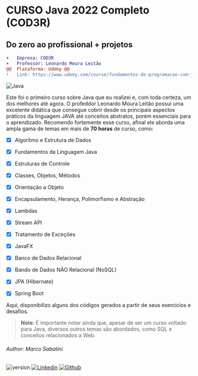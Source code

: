 # CURSO Java 2022 Completo (COD3R)
## Do zero ao profissional + projetos


```diff
+   Empresa: COD3R
+   Professor: Leonardo Moura Leitão
@@  Plataforma: Udemy @@
!   Link: https://www.udemy.com/course/fundamentos-de-programacao-com-java
```
![Java](https://img.shields.io/badge/Java-%23FFac45.svg?&style=for-the-badge&logo=java&logoColor=white&color=yellow)


Este foi o primeiro curso sobre Java que eu realizei e, com toda certeza, um dos melhores até agora.
O profeddor Leonardo Moura Leitão possui uma excelente didática que consegue cobrir desde os principais aspectos práticos da linguagem JAVA até conceitos abstratos, porém essenciais para o aprendizado.
Recomendo fortemente esse curso, afinal ele aborda uma ampla gama de temas em mais de **70 horas** de curso, como:

   - [x] Algoritmo e Estrutura de Dados
   - [x] Fundamentos da Linguagem Java
   - [x] Estruturas de Controle
   - [x] Classes, Objetos, Métodos
   - [x] Orientação a Objeto
   - [x] Encapsulamento, Herança, Polimorfismo e Abstração
   - [x] Lambdas
   - [x] Stream API
   - [x] Tratamento de Exceções
   - [x] JavaFX
   - [x] Banco de Dados Relacional
   - [x] Bando de Dados NÃO Relacional (NoSQL)
   - [x] JPA (Hibernate)
   - [x] Spring Boot
 


Aqui, disponibilizo alguns dos códigos gerados a partir de seus exercícios e desafios.


> **Note**: É importante notar ainda que, apesar de ser um curso voltado para Java, diversos outros temas são abordados, como SQL e conceitos relacionados a Web.



###### Author: Marco Sabatini
![version](https://img.shields.io/badge/version-1.0.4-blue)
[![Linkedin](https://img.shields.io/badge/linkedin-%230077B5.svg?&style=for-the-badge&logo=linkedin&logoColor=white)](https://www.linkedin.com/in/marcoantoniosabatini/)
[![Github](http://img.shields.io/badge/github-%231877F2.svg?&style=for-the-badge&logo=github&logoColor=white&color=black)](https://github.com/marsabatini)
